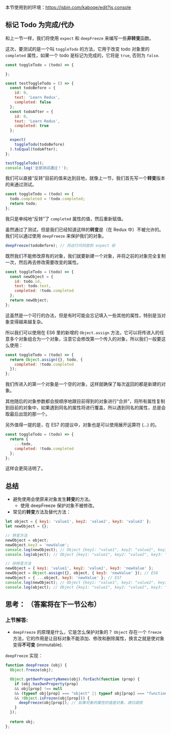 <div class="dplayer-container">
  <div
    id="dplayer"
    class="dplayer"
    style="margin-bottom: 20px;"
    data-id="[10] 使用 Object.assign() 和 ...(展开运算符) 来避免修改对象"
    data-video="http://o71w1wc99.bkt.clouddn.com/10.mp4"
    data-subtitle="http://o71w1wc99.bkt.clouddn.com/10.vtt?v0.0.1"
    data-cover="http://o71w1wc99.bkt.clouddn.com/10.jpg?v0.0.1"
  ></div>
</div>

<script defer src="./js/DPlayer.min.js"></script>
<script defer src="./js/dplayer.js"></script>

本节使用到的环境：https://jsbin.com/kaboqe/edit?js,console

## 标记 Todo 为完成/代办

和上一节一样，我们将使用 `expect` 和 `deepFreeze` 来编写一些**非转变**函数。

这次，要测试的是一个叫 `toggleTodo` 的方法，它用于改变 todo 对象里的 `completed` 属性，如果一个 todo 是标记为完成的，它将是 `true`, 否则为 `false`.

```js
const toggleTodo = (todo) => {

};

const testToggleTodo = () => {
  const todoBefore = {
    id: 0,
    text: 'Learn Redux',
    completed: false
  };
  const todoAfter = {
    id: 0,
    text: 'Learn Redux',
    completed: true
  };

  expect(
    toggleTodo(todoBefore)
  ).toEqual(todoAfter);
};

testToggleTodo();
console.log('全部测试通过！');
```

我们可以直接“反转”目前的值来达到目地，就像上一节，我们首先写一个**转变**版本的来通过测试。

```js
const toggleTodo = (todo) => {
  todo.completed = !todo.completed;
  return todo;
};
```

我只是单纯地“反转”了 `completed` 属性的值，然后重新赋值。

虽然通过了测试，但是我们已经知道这样的**转变**是（在 Redux 中）不被允许的。我们可以通过使用 `deepFreeze` 来保护我们的对象。

```js
deepFreeze(todoBefore); // 将这行代码放到 expect 前
```

既然我们不能修改原有的对象，我们就要新建一个对象，并将之前的对象完全复制一次，然后再去修改需要改变的属性。

```js
const toggleTodo = (todo) => {
  const newObject = {
    id: todo.id,
    text: todo.text,
    completed: !todo.completed
  };
  return newObject;
};
```
这虽然是一个可行的办法，但是有时可能会忘记填入一些其他的属性，特别是当对象变得越来越复杂。

所以我们可以使用在 ES6 里的新增的 `Object.assign` 方法，它可以将传进入的任意多个对象组合为一个对象，注意它会修改第一个传入的对象，所以我们一般要这么使用：

```js
const toggleTodo = (todo) => {
  return Object.assign({}, todo, {
    completed: !todo.completed
  });
};
```

我们传进入的第一个对象是一个空的对象，这样就确保了每次返回的都是新建的对象。

其他随后的对象参数都会按顺序地跟目前得到的对象进行“合并”，将所有属性复制到目前的对象中，如果遇到同名的属性将进行覆盖，所以遇到同名的属性，总是会取最后出现的那一个。

另外值得一提的是，在 ES7 的提议中，对象也是可以使用展开运算符 (...) 的。

```js
const toggleTodo = (todo) => {
  return {
    ...todo,
    completed: !todo.completed
  };
};
```
这样会更简洁明了。

## 总结

- 避免使用会使原来对象发生**转变**的方法。
  - 使用 deepFreeze 保护对象不被修改。
- 常见的**转变**方法及替代方法：

```js
let object = { key1: 'value1', key2: 'value2', key3: 'value3' };
let newObject = {};

// 转变方法
newObject = object;
newObject.key3 = 'newValue';
console.log(newObject); // Object {key1: "value1", key2: "value2", key3: "newValue"}
console.log(object); // Object {key1: "value1", key2: "value2", key3: "newValue"}

// 非转变方法
newObject = { key1: 'value1', key2: 'value2', key3: 'newValue' };
newObject = Object.assign({}, object, { key3: 'newValue' }); // ES6
newObject = { ...object, key3: 'newValue' }; // ES7
console.log(newObject); // Object {key1: "value1", key2: "value2", key3: "newValue"}
console.log(object); // Object {key1: "value1", key2: "value2", key3: "value3"}
```

## 思考： （答案将在下一节公布）

### 上节解答:

- `deepFreeze` 的原理是什么，它是怎么保护对象的？
`Object` 存在一个 `freeze` 方法，它的作用是让目标对象不能添加、修改和删除属性，换言之就是使对象变得**不可变** (immutable).

`deepFreeze` 实现：

```js
function deepFreeze (obj) {
  Object.freeze(obj);

  Object.getOwnPropertyNames(obj).forEach(function (prop) {
    if (obj.hasOwnProperty(prop)
    && obj[prop] !== null
    && (typeof obj[prop] === "object" || typeof obj[prop] === "function")
    && !Object.isFrozen(obj[prop])) {
      deepFreeze(obj[prop]); // 如果对象的属性的值是对象，递归调用
    }
  });
  
  return obj;
};
```

<style>{% include "./css/dplayer.css" %}</style>
